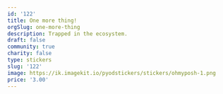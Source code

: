 ```yaml
---
id: '122'
title: One more thing!
orgSlug: one-more-thing
description: Trapped in the ecosystem.
draft: false
community: true
charity: false
type: stickers
slug: '122'
image: https://ik.imagekit.io/pyodstickers/stickers/ohmyposh-1.png
price: '3.00'
---
```

